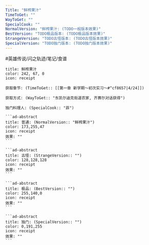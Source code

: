 ```yaml
---
Title: "鲜榨果汁"
TimeToGet: ""
WayToGet: ""
SpecialCook: ""
NormalVersion: "鲜榨果汁: (TODO一般版本效果)"
BestVersion: "TODO极品版本: (TODO极品版本效果)"
StrangeVersion: "TODO古怪版本: (TODO古怪版本效果)"
SpecialVersion: "TODO独门版本: (TODO独门版本效果)"
---
```

#英雄传说/闪之轨迹/笔记/食谱 
````ad-abstract
title: 鲜榨果汁
color: 242, 67, 0
icon: receipt

获取章节: (TimeToGet:: [[第一章 新学期～初次实习～#^cf8657|4/24]])

获取方式: (WayToGet:: "东凯尔迪克街道农家, 齐赛尔对话获得")

独门料理人: (SpecialCook:: "菲")

```ad-abstract
title: 普通: (NormalVersion:: "鲜榨果汁")
color: 173,255,47
icon: receipt
效果: ""
```

```ad-abstract
title: 古怪: (StrangeVersion:: "")
color: 128,128,128
icon: receipt
效果: ""
```

```ad-abstract
title: 极品: (BestVersion:: "")
color: 255,140,0
icon: receipt
效果: ""
```

```ad-abstract
title: 独门: (SpecialVersion:: "")
color: 0,191,255
icon: receipt
效果: ""
```
````
